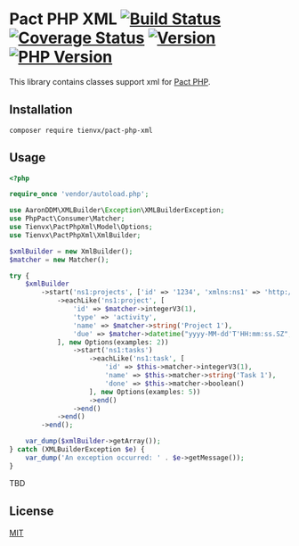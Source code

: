 # Pact PHP XML [![Build Status][actions_badge]][actions_link] [![Coverage Status][coveralls_badge]][coveralls_link] [![Version][version-image]][version-url] [![PHP Version][php-version-image]][php-version-url]

This library contains classes support xml for [Pact PHP][pact-php].

## Installation

```shell
composer require tienvx/pact-php-xml
```

## Usage

```php
<?php

require_once 'vendor/autoload.php';

use AaronDDM\XMLBuilder\Exception\XMLBuilderException;
use PhpPact\Consumer\Matcher;
use Tienvx\PactPhpXml\Model\Options;
use Tienvx\PactPhpXml\XmlBuilder;

$xmlBuilder = new XmlBuilder();
$matcher = new Matcher();

try {
    $xmlBuilder
        ->start('ns1:projects', ['id' => '1234', 'xmlns:ns1' => 'http://some.namespace/and/more/stuff'])
            ->eachLike('ns1:project', [
                'id' => $matcher->integerV3(1),
                'type' => 'activity',
                'name' => $matcher->string('Project 1'),
                'due' => $matcher->datetime("yyyy-MM-dd'T'HH:mm:ss.SZ", '2016-02-11T09:46:56.023Z')
            ], new Options(examples: 2))
                ->start('ns1:tasks')
                    ->eachLike('ns1:task', [
                        'id' => $this->matcher->integerV3(1),
                        'name' => $this->matcher->string('Task 1'),
                        'done' => $this->matcher->boolean()
                    ], new Options(examples: 5))
                    ->end()
                ->end()
            ->end()
        ->end();

    var_dump($xmlBuilder->getArray());
} catch (XMLBuilderException $e) {
    var_dump('An exception occurred: ' . $e->getMessage());
}
```

TBD

## License

[MIT](https://github.com/tienvx/pact-php-xml/blob/main/LICENSE)

[actions_badge]: https://github.com/tienvx/pact-php-xml/workflows/main/badge.svg
[actions_link]: https://github.com/tienvx/pact-php-xml/actions

[coveralls_badge]: https://coveralls.io/repos/tienvx/pact-php-xml/badge.svg?branch=main&service=github
[coveralls_link]: https://coveralls.io/github/tienvx/pact-php-xml?branch=main

[version-url]: https://packagist.org/packages/tienvx/pact-php-xml
[version-image]: http://img.shields.io/packagist/v/tienvx/pact-php-xml.svg?style=flat

[php-version-url]: https://packagist.org/packages/tienvx/pact-php-xml
[php-version-image]: http://img.shields.io/badge/php-8.0.0+-ff69b4.svg

[pact-php]: https://github.com/pact-foundation/pact-php
